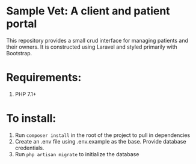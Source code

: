 # Sample Vet:  A client and patient portal
This repository provides a small crud interface for managing patients and their owners.
It is constructed using Laravel and styled primarily with Bootstrap.

# Requirements:
1. PHP 7.1+

# To install:
1. Run `composer install` in the root of the project to pull in dependencies
1. Create an .env file using .env.example as the base.  Provide database credentials.
1. Run `php artisan migrate` to initialize the database 
